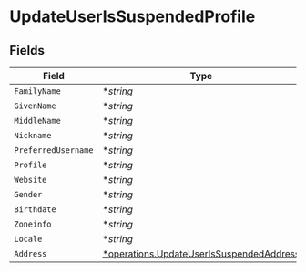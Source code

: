 # UpdateUserIsSuspendedProfile


## Fields

| Field                                                                                               | Type                                                                                                | Required                                                                                            | Description                                                                                         |
| --------------------------------------------------------------------------------------------------- | --------------------------------------------------------------------------------------------------- | --------------------------------------------------------------------------------------------------- | --------------------------------------------------------------------------------------------------- |
| `FamilyName`                                                                                        | **string*                                                                                           | :heavy_minus_sign:                                                                                  | N/A                                                                                                 |
| `GivenName`                                                                                         | **string*                                                                                           | :heavy_minus_sign:                                                                                  | N/A                                                                                                 |
| `MiddleName`                                                                                        | **string*                                                                                           | :heavy_minus_sign:                                                                                  | N/A                                                                                                 |
| `Nickname`                                                                                          | **string*                                                                                           | :heavy_minus_sign:                                                                                  | N/A                                                                                                 |
| `PreferredUsername`                                                                                 | **string*                                                                                           | :heavy_minus_sign:                                                                                  | N/A                                                                                                 |
| `Profile`                                                                                           | **string*                                                                                           | :heavy_minus_sign:                                                                                  | N/A                                                                                                 |
| `Website`                                                                                           | **string*                                                                                           | :heavy_minus_sign:                                                                                  | N/A                                                                                                 |
| `Gender`                                                                                            | **string*                                                                                           | :heavy_minus_sign:                                                                                  | N/A                                                                                                 |
| `Birthdate`                                                                                         | **string*                                                                                           | :heavy_minus_sign:                                                                                  | N/A                                                                                                 |
| `Zoneinfo`                                                                                          | **string*                                                                                           | :heavy_minus_sign:                                                                                  | N/A                                                                                                 |
| `Locale`                                                                                            | **string*                                                                                           | :heavy_minus_sign:                                                                                  | N/A                                                                                                 |
| `Address`                                                                                           | [*operations.UpdateUserIsSuspendedAddress](../../models/operations/updateuserissuspendedaddress.md) | :heavy_minus_sign:                                                                                  | N/A                                                                                                 |